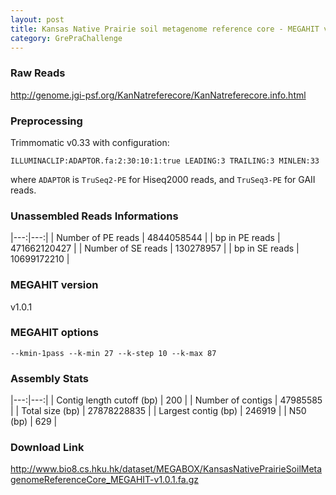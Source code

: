 ```yaml
---
layout: post
title: Kansas Native Prairie soil metagenome reference core - MEGAHIT v1.0.1
category: GrePraChallenge
---
```


### Raw Reads

http://genome.jgi-psf.org/KanNatreferecore/KanNatreferecore.info.html

### Preprocessing

Trimmomatic v0.33 with configuration:

`ILLUMINACLIP:ADAPTOR.fa:2:30:10:1:true LEADING:3 TRAILING:3 MINLEN:33`

where `ADAPTOR` is `TruSeq2-PE` for Hiseq2000 reads, and `TruSeq3-PE` for GAII reads.

### Unassembled Reads Informations

|---:|---:|
| Number of PE reads | 4844058544 |
| bp in PE reads | 471662120427 |
| Number of SE reads | 130278957 |
| bp in SE reads | 10699172210 |

### MEGAHIT version

v1.0.1

### MEGAHIT options

`--kmin-1pass --k-min 27 --k-step 10 --k-max 87`

### Assembly Stats

|---:|---:|
| Contig length cutoff (bp) | 200 |
| Number of contigs | 47985585 |
| Total size (bp) | 27878228835 |
| Largest contig (bp) | 246919 |
| N50 (bp) | 629 |

### Download Link

http://www.bio8.cs.hku.hk/dataset/MEGABOX/KansasNativePrairieSoilMetagenomeReferenceCore_MEGAHIT-v1.0.1.fa.gz
